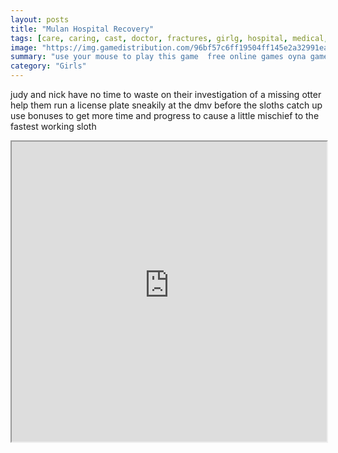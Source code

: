 ```yaml
---
layout: posts
title: "Mulan Hospital Recovery"
tags: [care, caring, cast, doctor, fractures, girlg, hospital, medical, medicine, mulan, princess, simulation, treatment, free, online, games, oyna, game, free, games, play, play, games]
image: "https://img.gamedistribution.com/96bf57c6ff19504ff145e2a32991ea96.jpg"
summary: "use your mouse to play this game  free online games oyna game free games play play games"
category: "Girls"
---
```


judy and nick have no time to waste on their investigation of a missing otter help them run a license plate sneakily at the dmv before the sloths catch up use bonuses to get more time and progress to cause a little mischief to the fastest working sloth

<iframe width="100%" height="480px;" src="https://flash.gamedistribution.com?game=96bf57c6ff19504ff145e2a32991ea96"></iframe>